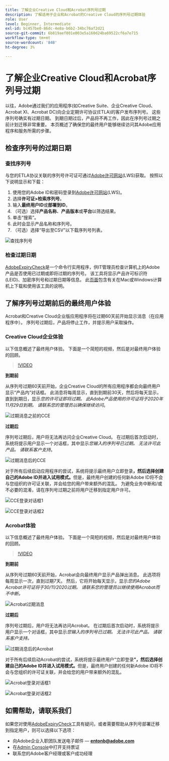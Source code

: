 ```yaml
---
title: 了解企业Creative Cloud和Acrobat序列号过期
description: 了解适用于企业和Acrobat的Creative Cloud的序列号过期体验
role: User
level: Beginner, Intermediate
exl-id: bc457be0-86dc-4e8a-b6b2-34bc76af2d21
source-git-commit: 6b819aef801e003e5a160d24ba69522cf6a7e715
workflow-type: tm+mt
source-wordcount: '848'
ht-degree: 3%

---
```


# 了解企业Creative Cloud和Acrobat序列号过期

以往，Adobe通过我们的应用程序(如Creative Suite、企业Creative Cloud、Acrobat XI、Acrobat DC)向企业定期许可协议(ETLA)的客户发布序列号。 这些序列号确实有过期日期。 到期日期过后，产品将不再工作，因此在序列号过期之前计划迁移非常重要。 本页概述了确保您的最终用户能够继续访问其Adobe应用程序和服务所需的步骤。

## 检查序列号的过期日期

### 查找序列号

与您的ETLA协议关联的序列号许可证可通过[Adobe许可网站](https://licensing.adobe.com/)(LWS)获取。 按照以下说明显示和下载：

1. 使用您的Adobe ID和密码登录到[Adobe许可网站](https://licensing.adobe.com/)(LWS)。
1. 选择&#x200B;**许可证>检索序列号**。
1. 输入&#x200B;**最终用户ID**&#x200B;或&#x200B;**部署到ID**。
1. （可选）选择&#x200B;**产品名称**、**产品版本**&#x200B;或&#x200B;**平台**&#x200B;以筛选结果。
1. 单击“搜索”。
1. 此时会显示产品名称和序列号。
1. （可选）选择“导出至CSV”以下载序列号列表。

![查找序列号](assets/retrieveserialnumbers.png)

### 检查过期日期

[AdobeExpiryCheck](https://helpx.adobe.com/enterprise/kb/volume-license-expiration-check.html)是一个命令行实用程序，供IT管理员检查计算机上的Adobe产品是否使用已过期或即将过期的序列号。 该工具将显示产品许可标识符(LEID)、加密序列号和过期日期等信息。 此[页面](https://helpx.adobe.com/enterprise/kb/volume-license-expiration-check.html)包含有关在Mac或Windows计算机上下载和使用该工具的说明。

## 了解序列号过期前后的最终用户体验

Acrobat和Creative Cloud企业版应用程序将在过期60天前开始显示消息（在应用程序中）。 序列号过期后，产品将停止工作，并提示用户采取操作。

### Creative Cloud企业体验

以下信息概述了最终用户体验。 下面是一个简短的视频，然后是对最终用户体验的回顾。

>[!VIDEO](https://video.tv.adobe.com/v/331746?hidetitle=true)

**到期前**

从序列号过期60天前开始，企业Creative Cloud的所有应用程序都会向最终用户显示“产品内”对话框。 此消息将每周显示，直到到期前30天，然后将每天显示，直到到期日，显示&#x200B;*您的许可证即将过期。 此Adobe产品使用的许可证将于2020年11月29日到期。 请联系您的管理员以确保继续访问*。

![过期消息之前的CCE](assets/cceexpiring.png)

**过期后**

序列号过期后，用户将无法再访问企业Creative Cloud。 在过期后首次启动时，系统将提示用户显示一个对话框，其中显示&#x200B;*您输入的序列号已过期。 无法许可此产品。 请联系客户支持*。

![过期消息后的CCE](assets/cceafterexpire.png)

对于所有后续启动应用程序的尝试，系统将提示最终用户立即登录&#x200B;**，然后选择创建自己的Adobe ID并进入试用模式。**&#x200B;但是，最终用户创建的任何新Adobe ID将不会与您组织的许可证关联，并会给您的用户带来额外的混乱。 为避免业务中断和/或不必要的混淆，请在序列号过期之前将用户迁移到指定用户许可。

![CCE登录对话框1](assets/ccesignin1.png)

![CCE登录对话框2](assets/ccesignin2.png)

### Acrobat体验

以下信息概述了最终用户体验。 下面是一个简短的视频，然后是对最终用户体验的回顾。

>[!VIDEO](https://video.tv.adobe.com/v/331749?hidetitle=true)


**到期前**

从序列号过期60天前开始，Acrobat会向最终用户显示产品弹出消息。 此选项将每周显示一次，直到过期7天。 然后，它将开始每天显示，显示&#x200B;*您的Adobe Acrobat许可证将于30/11/2020过期。 请联系您的管理员以继续使用Acrobat而不中断。*

![Acrobat过期消息](assets/acrobatexpiring.png)

**过期后**

序列号过期后，用户将无法再访问Acrobat。 在过期后首次启动时，系统将提示用户显示一个对话框，其中显示&#x200B;*您输入的序列号已过期。 无法许可此产品。 请联系客户支持。*

![过期消息后的Acrobat](assets/acrobatafterexpire.png)

对于所有后续启动Acrobat的尝试，系统将提示最终用户“立即登录&#x200B;**”，然后选择创建自己的Adobe ID并进入试用模式。**&#x200B;但是，最终用户创建的任何新Adobe ID将不会与您组织的许可证关联，并会给您的用户带来额外的混乱。

![Acrobat登录对话框1](assets/acrobatsignin1.png)

![Acrobat登录对话框2](assets/acrobatsignin2.png)

## 如需帮助，请联系我们

如果您对使用[AdobeExpiryCheck](https://helpx.adobe.com/enterprise/kb/volume-license-expiration-check.html)工具有疑问，或者需要帮助从序列号部署迁移到指定用户，则可以选择以下选项：
* 向Adobe企业入职团队发送电子邮件 — **entonb@adobe.com**
* 在[Admin Console](https://adminconsole.adobe.com/support)中打开支持票证
* 联系您的Adobe客户经理或客户成功经理
